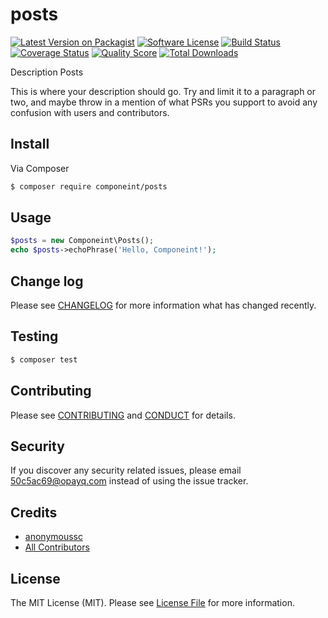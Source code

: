 # posts

[![Latest Version on Packagist][ico-version]][link-packagist]
[![Software License][ico-license]](LICENSE.md)
[![Build Status][ico-travis]][link-travis]
[![Coverage Status][ico-scrutinizer]][link-scrutinizer]
[![Quality Score][ico-code-quality]][link-code-quality]
[![Total Downloads][ico-downloads]][link-downloads]

Description Posts

This is where your description should go. Try and limit it to a paragraph or two, and maybe throw in a mention of what
PSRs you support to avoid any confusion with users and contributors.

## Install

Via Composer

``` bash
$ composer require componeint/posts
```

## Usage

``` php
$posts = new Componeint\Posts();
echo $posts->echoPhrase('Hello, Componeint!');
```

## Change log

Please see [CHANGELOG](CHANGELOG.md) for more information what has changed recently.

## Testing

``` bash
$ composer test
```

## Contributing

Please see [CONTRIBUTING](CONTRIBUTING.md) and [CONDUCT](CONDUCT.md) for details.

## Security

If you discover any security related issues, please email 50c5ac69@opayq.com instead of using the issue tracker.

## Credits

- [anonymoussc][link-author]
- [All Contributors][link-contributors]

## License

The MIT License (MIT). Please see [License File](LICENSE.md) for more information.

[ico-version]: https://img.shields.io/packagist/v/componeint/posts.svg?style=flat-square
[ico-license]: https://img.shields.io/badge/license-MIT-brightgreen.svg?style=flat-square
[ico-travis]: https://img.shields.io/travis/componeint/posts/master.svg?style=flat-square
[ico-scrutinizer]: https://img.shields.io/scrutinizer/coverage/g/componeint/posts.svg?style=flat-square
[ico-code-quality]: https://img.shields.io/scrutinizer/g/componeint/posts.svg?style=flat-square
[ico-downloads]: https://img.shields.io/packagist/dt/componeint/posts.svg?style=flat-square

[link-packagist]: https://packagist.org/packages/componeint/posts
[link-travis]: https://travis-ci.org/componeint/posts
[link-scrutinizer]: https://scrutinizer-ci.com/g/componeint/posts/code-structure
[link-code-quality]: https://scrutinizer-ci.com/g/componeint/posts
[link-downloads]: https://packagist.org/packages/componeint/posts
[link-author]: https://github.com/componeint
[link-contributors]: ../../contributors
